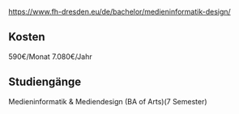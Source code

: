 https://www.fh-dresden.eu/de/bachelor/medieninformatik-design/
## Kosten
590€/Monat
7.080€/Jahr
## Studiengänge
Medieninformatik & Mediendesign (BA of Arts)(7 Semester)